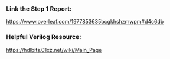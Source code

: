 
### Link the Step 1 Report:
https://www.overleaf.com/1977853635bcgkhshzmwpm#d4c6db

### Helpful Verilog Resource:
https://hdlbits.01xz.net/wiki/Main_Page
